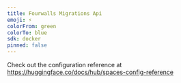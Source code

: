 ```yaml
---
title: Fourwalls Migrations Api
emoji: ⚡
colorFrom: green
colorTo: blue
sdk: docker
pinned: false
---
```


Check out the configuration reference at https://huggingface.co/docs/hub/spaces-config-reference
